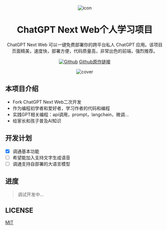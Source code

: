<div align="center">
<img src="./docs/images/icon.svg" alt="icon"/>

<h1 align="center">ChatGPT Next Web个人学习项目</h1>

ChatGPT Next Web 可以一键免费部署你的跨平台私人 ChatGPT 应用。该项目页面精美，速度快，部署方便，代码质量高，非常出色的前端，强烈推荐。

[![Github](https://github.githubassets.com/favicons/favicon.svg)](https://github.com/Yidadaa/ChatGPT-Next-Web)
 [Github原作链接](https://github.com/Yidadaa/ChatGPT-Next-Web)

![cover](./docs/images/cover.png)

</div>

## 本项目介绍

- Fork ChatGPT Next Web二次开发
- 作为编程初学者和爱好者，学习作者的代码和编程
- 实践GPT相关编程：api调用，prompt，langchain，微调...
- 给家长和孩子普及AI知识

## 开发计划
- [x] 调通基本功能
- [ ] 希望能加入支持文字生成语音
- [ ] 调通支持自部署的大语言模型

## 进度

> 调试开发中...


## LICENSE

[MIT](https://opensource.org/license/mit/)
